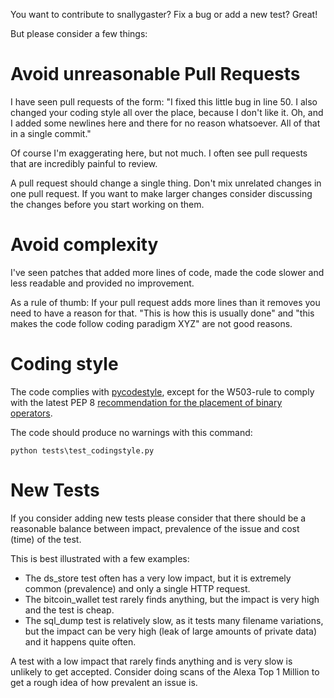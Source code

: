 You want to contribute to snallygaster? Fix a bug or add a new test? Great!

But please consider a few things:

Avoid unreasonable Pull Requests
================================

I have seen pull requests of the form: "I fixed this little bug in line 50. I also
changed your coding style all over the place, because I don't like it. Oh, and I added
some newlines here and there for no reason whatsoever. All of that in a single commit."

Of course I'm exaggerating here, but not much. I often see pull requests that are
incredibly painful to review.

A pull request should change a single thing. Don't mix unrelated changes in one pull
request. If you want to make larger changes consider discussing the changes before you
start working on them.


Avoid complexity
================

I've seen patches that added more lines of code, made the code slower and less readable
and provided no improvement.

As a rule of thumb: If your pull request adds more lines than it removes you need to
have a reason for that. "This is how this is usually done" and "this makes the code
follow coding paradigm XYZ" are not good reasons.


Coding style
============

The code complies with [pycodestyle](https://pypi.python.org/pypi/pycodestyle), except
for the W503-rule to comply with the latest PEP 8 [recommendation for the placement of
binary operators](
https://www.python.org/dev/peps/pep-0008/#should-a-line-break-before-or-after-a-binary-operator).

The code should produce no warnings with this command:

```
python tests\test_codingstyle.py
```


New Tests
=========

If you consider adding new tests please consider that there should be a reasonable
balance between impact, prevalence of the issue and cost (time) of the test.

This is best illustrated with a few examples:

* The ds_store test often has a very low impact, but it is extremely common (prevalence)
  and only a single HTTP request.
* The bitcoin_wallet test rarely finds anything, but the impact is very high and the
  test is cheap.
* The sql_dump test is relatively slow, as it tests many filename variations, but the
  impact can be very high (leak of large amounts of private data) and it happens quite
  often.

A test with a low impact that rarely finds anything and is very slow is unlikely to get
accepted. Consider doing scans of the Alexa Top 1 Million to get a rough idea of how
prevalent an issue is.
